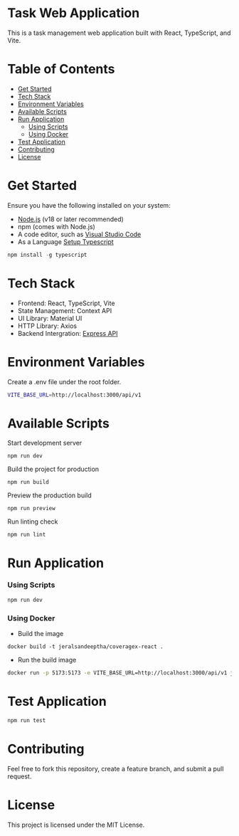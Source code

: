 # Task Web Application

This is a task management web application built with React, TypeScript, and Vite.

# Table of Contents

- [Get Started](#get-started)
- [Tech Stack](#tech-stack)
- [Environment Variables](#environment-variables)
- [Available Scripts](#available-scripts)
- [Run Application](#run-application)
    - [Using Scripts](#using-scripts)
    - [Using Docker](#using-docker)
- [Test Application](#test-application)
- [Contributing](#contributing)
- [License](#license)

# Get Started

Ensure you have the following installed on your system:

- [Node.js](https://nodejs.org/) (v18 or later recommended)
- npm (comes with Node.js)
- A code editor, such as [Visual Studio Code](https://code.visualstudio.com/)
- As a Language [Setup Typescript](https://www.typescriptlang.org/)
```js
npm install -g typescript
```

# Tech Stack

- Frontend: React, TypeScript, Vite
- State Management: Context API
- UI Library: Material UI
- HTTP Library: Axios
- Backend Intergration: [Express API](https://github.com/JeralSandeeptha/CoverageX-LLC-Technical-Assessment-Nodejs)

# Environment Variables

Create a .env file under the root folder.
```bash
VITE_BASE_URL=http://localhost:3000/api/v1
```

# Available Scripts

Start development server
```dash
npm run dev
```
Build the project for production
```dash
npm run build
```
Preview the production build
```dash
npm run preview
```
Run linting check
```dash
npm run lint
```

# Run Application

### Using Scripts

```bash
npm run dev
```

### Using Docker

- Build the image
```
docker build -t jeralsandeeptha/coveragex-react .
```

- Run the build image
```bash
docker run -p 5173:5173 -e VITE_BASE_URL=http://localhost:3000/api/v1 jeralsandeeptha/coveragex-react
```

# Test Application

```bash
npm run test
```

# Contributing

Feel free to fork this repository, create a feature branch, and submit a pull request.

# License

This project is licensed under the MIT License.